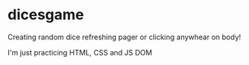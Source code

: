 # dicesgame
Creating random dice refreshing pager or clicking anywhear on body!

I'm just practicing HTML, CSS and JS DOM
